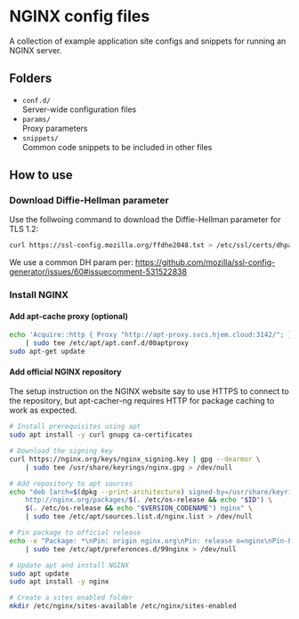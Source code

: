 # NGINX config files

A collection of example application site configs and snippets for running an NGINX server.

## Folders

- `conf.d/`  
  Server-wide configuration files
- `params/`  
  Proxy parameters
- `snippets/`  
  Common code snippets to be included in other files

## How to use

### Download Diffie-Hellman parameter

Use the follwoing command to download the Diffie-Hellman parameter for TLS 1.2:

```sh
curl https://ssl-config.mozilla.org/ffdhe2048.txt > /etc/ssl/certs/dhparam.pem
```

We use a common DH param per: <https://github.com/mozilla/ssl-config-generator/issues/60#issuecomment-531522838>

### Install NGINX

#### Add apt-cache proxy (optional)

```sh
echo 'Acquire::http { Proxy "http://apt-proxy.svcs.hjem.cloud:3142/"; }' \
    | sudo tee /etc/apt/apt.conf.d/00aptproxy
sudo apt-get update
```

#### Add official NGINX repository

The setup instruction on the NGINX website say to use HTTPS to connect to the repository, but apt-cacher-ng requires HTTP for package caching to work as expected.

```sh
# Install prerequisites using apt
sudo apt install -y curl gnupg ca-certificates

# Download the signing key
curl https://nginx.org/keys/nginx_signing.key | gpg --dearmor \
    | sudo tee /usr/share/keyrings/nginx.gpg > /dev/null

# Add repository to apt sources
echo "deb [arch=$(dpkg --print-architecture) signed-by=/usr/share/keyrings/nginx.gpg] \
    http://nginx.org/packages/$(. /etc/os-release && echo "$ID") \
    $(. /etc/os-release && echo "$VERSION_CODENAME") nginx" \
    | sudo tee /etc/apt/sources.list.d/nginx.list > /dev/null

# Pin package to official release
echo -e "Package: *\nPin: origin nginx.org\nPin: release o=nginx\nPin-Priority: 900\n" \
    | sudo tee /etc/apt/preferences.d/99nginx > /dev/null

# Update apt and install NGINX
sudo apt update
sudo apt install -y nginx

# Create a sites enabled folder
mkdir /etc/nginx/sites-available /etc/nginx/sites-enabled

```
